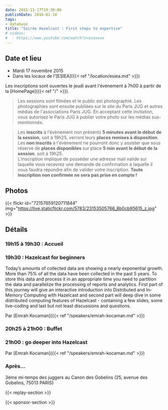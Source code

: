 ```yaml
---
date: 2015-11-17T19:30:00
publishDate: 2016-01-18
tags:
- database
title: "Soirée Hazelcast : First steps to expertise"
# videos:
#  - https://www.youtube.com/watch?v=xxxxxxx
---
```


## Date et lieu

- Mardi 17 novembre 2015
- Dans les locaux de l'[ESIEA]({{< ref "/location/esiea.md" >}})

Les inscriptions sont ouvertes le jeudi avant l'évènement à 7h00 à partir de la [HomePage]({{< ref "/" >}}).

> Les sessions sont filmées et le public est photographié. Les photographies sont ensuite publiées sur le site du Paris JUG et autres médias de l'associations Paris JUG. En acceptant cette invitation, vous autorisez le Paris JUG à publier votre photo sur les médias sus-mentionnés.

> Les **inscrits** à l'évènement non présents **5 minutes avant le début de la session**, soit à 19h25, verront leurs **places remises à disposition**.  
> Les **non inscrits** à l'évènement ne pourront donc y assister que sous réserve de **places disponibles** sur place **5 min avant le début de la session**, soit à 19h25.  
> L’inscription implique de posséder une adresse mail valide sur laquelle vous recevrez une demande de confirmation à laquelle il vous faudra répondre afin de valider votre inscription.
> **Toute inscription non confirmée ne sera pas prise en compte !**

## Photos

{{< flickr id="72157659120711844" img="https://live.staticflickr.com/5783/23153505766_8b0cb95615_z.jpg" >}}

## Détails

### 19h15 à 19h30 : Accueil

### 19h30 : Hazelcast for beginners

Today’s amounts of collected data are showing a nearly exponential growth. More than 75% of all the data have been collected in the past 5 years. To store this data and process it in an appropriate time you need to partition the data and parallelize the processing of reports and analytics. First part of this journey will give an interactive introduction into Distributed and In-Memory Computing with Hazelcast and second part will deep dive in some distributed computing features of Hazelcast - containing a few slides, some live-coding and last but not least discussions and questions.

Par [Emrah Kocaman]({{< ref "/speakers/emrah-kocaman.md" >}})

### 20h25 à 21h00 : Buffet

### 21h00 : go deeper into Hazelcast

Par [Emrah Kocaman]({{< ref "/speakers/emrah-kocaman.md" >}})

### Après…

3ème mi-temps des juggers au Canon des Gobelins (25, avenue des Gobelins, 75013 PARIS)

{{< replay-section >}}

{{< sponsor-section >}}
